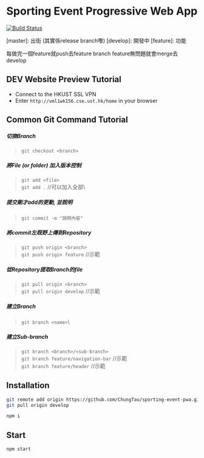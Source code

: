 # Sporting Event Progressive Web App

[![Build Status](https://travis-ci.org/joemccann/dillinger.svg?branch=master)](https://github.com/ChungTau/sporting-event-pwa/tree/master)

\[master]: 出街 (其實係release branch嚟)
\[develop]: 開發中
\[feature]: 功能

每做完一個feature就push去feature branch
feature無問題就會merge去develop

## DEV Website Preview Tutorial
* Connect to the HKUST SSL VPN
* Enter `http://vml1wk156.cse.ust.hk/home` in your browser

## Common Git Command Tutorial

##### 切換Branch
>`git checkout <branch>`


##### 將File (or folder) 加入版本控制
>`git add <file>`\
>`git add .` //可以加入全部\

##### 提交剛才add的更動, 並說明
>`git commit -m "說明內容"`

##### 將commit左既野上傳到Repository
>`git push origin <branch>`\
>`git push origin feature` //示範

##### 從Repository提取Branch的file
>`git pull origin <branch>`\
>`git pull origin develop` //示範

##### 建立Branch
> `git branch <name>`\

##### 建立Sub-branch
> `git branch <branch>/<sub-branch>`\
> `git branch feature/navigation-bar` //示範\
> `git branch feature/header` //示範

## Installation

```sh
git remote add origin https://github.com/ChungTau/sporting-event-pwa.git
git pull origin develop
```

```sh
npm i
```

## Start
```sh
npm start
```

